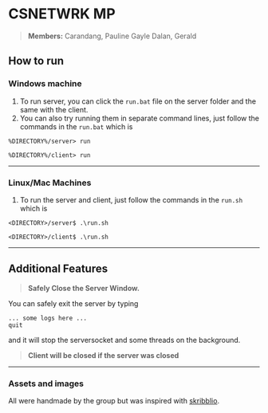 # CSNETWRK MP
> **Members:**
> Carandang, Pauline Gayle
> Dalan, Gerald

## How to run

### Windows machine
1. To run server, you can click the `run.bat` file on the server folder and the same with the client.
2. You can also try running them in separate command lines, just follow the commands in the `run.bat` which is
```
%DIRECTORY%/server> run
```
```
%DIRECTORY%/client> run
```
---
### Linux/Mac Machines
1. To run the server and client, just follow the commands in the `run.sh` which is
```
<DIRECTORY>/server$ .\run.sh
```
```
<DIRECTORY>/client$ .\run.sh
```
---
## Additional Features
> **Safely Close the Server Window.**

You can safely exit the server by typing
```
... some logs here ...
quit
```
and it will stop the serversocket and some threads on the background.
> **Client will be closed if the server was closed**


---
### Assets and images
All were handmade by the group but was inspired with [skribblio](https://skribbl.io/).